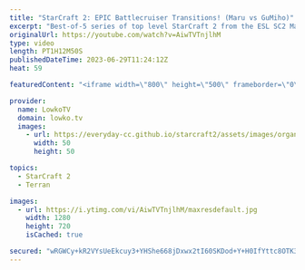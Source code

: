 ```yaml
---
title: "StarCraft 2: EPIC Battlecruiser Transitions! (Maru vs GuMiho)"
excerpt: "Best-of-5 series of top level StarCraft 2 from the ESL SC2 Masters Summer, between Maru (Terran) and GuMiho (Terran).  Serral vs GuMiho (Grand Finals): https://youtu.be/YX4StuIsM_Q  Support my work: https://patreon.com/lowkotv Lowko Merch: https://lowko.shop  My YouTube channels: https://youtube.com/lowkotv"
originalUrl: https://youtube.com/watch?v=AiwTVTnjlhM
type: video
length: PT1H12M50S
publishedDateTime: 2023-06-29T11:24:12Z
heat: 59

featuredContent: "<iframe width=\"800\" height=\"500\" frameborder=\"0\" src=\"https://www.youtube.com/embed/AiwTVTnjlhM\" allow=\"accelerometer; autoplay; encrypted-media; gyroscope; picture-in-picture\" allowfullscreen></iframe>"

provider:
  name: LowkoTV
  domain: lowko.tv
  images:
    - url: https://everyday-cc.github.io/starcraft2/assets/images/organizations/lowko.tv-50x50.jpg
      width: 50
      height: 50

topics:
  - StarCraft 2
  - Terran

images:
  - url: https://i.ytimg.com/vi/AiwTVTnjlhM/maxresdefault.jpg
    width: 1280
    height: 720
    isCached: true

secured: "wRGWCy+kR2VYsUeEkcuy3+YHShe668jDxwx2tI60SKDod+Y+H0IfYttc8OTK3aFyINpuZRRH91C0HfZ4FFVkkunkxAus8zhXB4hUfyGQkB+KDqLoJxjqe/s/CshMmP2Gk3xe1RvdI/KntPQ8okn9ItG+cTRK0OBHl1kKfQDeKc6SJeRY5/wMUSkZajaFLay04nkTsEaxohBUiNU6jG5i1CUgeDX8if3T2t459H4+zF/5OY4qNTNMIjLli2xufGj82BDVjLdWT5Dxp7NAv1embzGnt1KhxDebZonbcC5DEMxzEBFJsjsFxtn1YDBJYaDiJo+5m8CzZt6RxPHXSUXDCvAE0i3vzhuEgoIofjH+FVKQxg6SM+ihOLpjnjjAMUpgDwULt5bRwrMgV6DsWU2IF9hOnoM4YA9fQfKBxz3pSlTVB9vgG+acZtxAVpuSePr0;VpT80LWVlydo8AISpwHvjw=="
---
```


